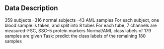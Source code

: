 ## Data Description
359 subjects
    –316 normal subjects
    –43 AML samples
For each subject, one blood sample is taken, and split into 8 tubes
For each tube, 7 channels are measured–FSC, SSC–5 protein markers
Normal/AML class labels of 179 samples are given
Task: predict the class labels of the remaining 180 samples
